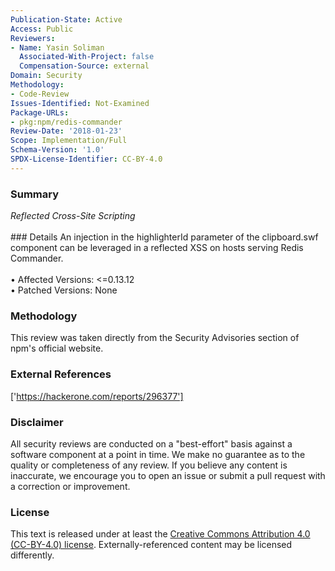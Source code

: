 ```yaml
---
Publication-State: Active
Access: Public
Reviewers:
- Name: Yasin Soliman
  Associated-With-Project: false
  Compensation-Source: external
Domain: Security
Methodology:
- Code-Review
Issues-Identified: Not-Examined
Package-URLs:
- pkg:npm/redis-commander
Review-Date: '2018-01-23'
Scope: Implementation/Full
Schema-Version: '1.0'
SPDX-License-Identifier: CC-BY-4.0
---
```

### Summary
*Reflected Cross-Site Scripting*<br><br>### Details
An injection in the highlighterId parameter of the clipboard.swf component can be leveraged in a reflected XSS on hosts serving Redis Commander.
<br><br>• Affected Versions: <=0.13.12
<br>• Patched Versions: None
### Methodology
This review was taken directly from the Security Advisories section of npm's official website.
### External References
['https://hackerone.com/reports/296377']
### Disclaimer
All security reviews are conducted on a "best-effort" basis against a software component at a point in time. We make no guarantee as to the quality or completeness of any review. If you believe any content is inaccurate, we encourage you to open an issue or submit a pull request with a correction or improvement.
### License
This text is released under at least the [Creative Commons Attribution 4.0 (CC-BY-4.0) license](https://creativecommons.org/licenses/by/4.0/legalcode.txt). Externally-referenced content may be licensed differently.
